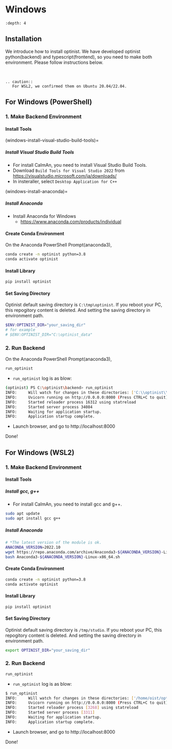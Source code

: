Windows
=================

```{contents}
:depth: 4
```

## Installation

We introduce how to install optinist.
We have developed optinist python(backend) and typescript(frontend), so you need to make both environment.
Please follow instructions below.

<br />

```{eval-rst}
.. caution::
   For WSL2, we confirmed them on Ubuntu 20.04/22.04.
```

## For Windows (PowerShell)

### 1. Make Backend Environment

#### Install Tools

(windows-install-visual-studio-build-tools)=

##### Install Visual Studio Build Tools

- For install CaImAn, you need to install Visual Studio Build Tools.
- Download `Build Tools for Visual Studio 2022` from https://visualstudio.microsoft.com/ja/downloads/
- In insteraller, select `Desktop Application for C++`

(windows-install-anaconda)=

##### Install Anaconda

- Install Anaconda for Windows
  - https://www.anaconda.com/products/individual

#### Create Conda Environment

On the Anaconda PowerShell Prompt(anaconda3),

```bash
conda create -n optinist python=3.8
conda activate optinist
```

#### Install Library

```bash
pip install optinist
```

#### Set Saving Directory

Optinist default saving directory is `C:\tmp\optinist`. If you reboot your PC, this repogitory content is deleted. And setting the saving directory in environment path.

```PowerShell
$ENV:OPTINIST_DIR="your_saving_dir"
# for example
# $ENV:OPTINIST_DIR="C:\optinist_data"
```

### 2. Run Backend

On the Anaconda PowerShell Prompt(anaconda3),

```bash
run_optinist
```

- `run_optinist` log is as blow:

```bash
(optinist) PS C:\optinist\backend> run_optinist
INFO:     Will watch for changes in these directories: ['C:\\optinist\\backend']
INFO:     Uvicorn running on http://0.0.0.0:8000 (Press CTRL+C to quit)
INFO:     Started reloader process 16312 using statreload
INFO:     Started server process 34084
INFO:     Waiting for application startup.
INFO:     Application startup complete.
```

- Launch browser, and go to http://localhost:8000

Done!

## For Windows (WSL2)

### 1. Make Backend Environment

#### Install Tools

##### Install gcc, g++

- For install CaImAn, you need to install gcc and g++.

```bash
sudo apt update
sudo apt install gcc g++
```

##### Install Anaconda

```bash
# *The latest version of the module is ok.
ANACONDA_VERSION=2022.10
wget https://repo.anaconda.com/archive/Anaconda3-${ANACONDA_VERSION}-Linux-x86_64.sh
bash Anaconda3-${ANACONDA_VERSION}-Linux-x86_64.sh
```

#### Create Conda Environment

```bash
conda create -n optinist python=3.8
conda activate optinist
```

#### Install Library

```bash
pip install optinist
```

#### Set Saving Directory

Optinist default saving directory is `/tmp/studio`. If you reboot your PC, this repogitory content is deleted. And setting the saving directory in environment path.

```bash
export OPTINIST_DIR="your_saving_dir"
```

### 2. Run Backend

```bash
run_optinist
```

- `run_optinist` log is as blow:

```bash
$ run_optinist
INFO:     Will watch for changes in these directories: ['/home/oist/optinist/backend']
INFO:     Uvicorn running on http://0.0.0.0:8000 (Press CTRL+C to quit)
INFO:     Started reloader process [3268] using statreload
INFO:     Started server process [3311]
INFO:     Waiting for application startup.
INFO:     Application startup complete.
```

- Launch browser, and go to http://localhost:8000

Done!
